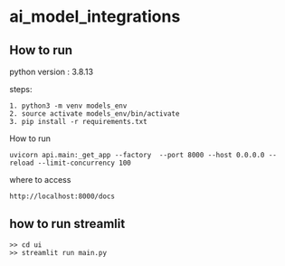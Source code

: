 # ai_model_integrations


## How to run 

python version : 3.8.13

steps:
```
1. python3 -m venv models_env
2. source activate models_env/bin/activate
3. pip install -r requirements.txt
```

How to run
``` 
uvicorn api.main:_get_app --factory  --port 8000 --host 0.0.0.0 --reload --limit-concurrency 100

```

where to access

```
http://localhost:8000/docs

```


## how to run streamlit

```
>> cd ui
>> streamlit run main.py
```